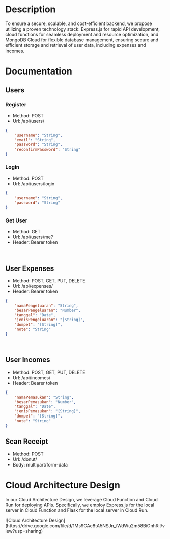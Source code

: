 # Description
<p>To ensure a secure, scalable, and cost-efficient backend, we propose utilizing a proven technology stack: Express.js for rapid API development, cloud functions for seamless deployment and resource optimization, and MongoDB Cloud for flexible database management, ensuring secure and efficient storage and retrieval of user data, including expenses and incomes.</p>

# Documentation

## Users

### Register
- Method: POST
- Url: /api/users/
```json
{
	"username": "String",
	"email": "String",
	"password": "String",
	"reconfirmPassword": "String"
}
```

### Login
- Method: POST
- Url: /api/users/login
```json
{
	"username": "String",
	"password": "String"
}
```

### Get User
- Method: GET
- Url: /api/users/me?
- Header: Bearer token

<br>

## User Expenses
- Method: POST, GET, PUT, DELETE
- Url: /api/expenses/
- Header: Bearer token
```json
{
	"namaPengeluaran": "String",
	"besarPengeluaran": "Number",
	"tanggal": "Date",
	"jenisPengeluaran": "[String]", 
	"dompet": "[String]", 
	"note": "String"
}
```

<br>

## User Incomes
- Method: POST, GET, PUT, DELETE
- Url: /api/incomes/
- Header: Bearer token
```json
{
	"namaPemasukan": "String",
	"besarPemasukan": "Number",
	"tanggal": "Date",
	"jenisPemasukan": "[String]", 
	"dompet": "[String]", 
	"note": "String"
}
```

## Scan Receipt
- Method: POST
- Url: /donut/
- Body: multipart/form-data

# Cloud Architecture Design
<p>In our Cloud Architecture Design, we leverage Cloud Function and Cloud Run for deploying APIs. Specifically, we employ Express.js for the local server in Cloud Function and Flask for the local server in Cloud Run.</p>
![Cloud Architecture Design](https://drive.google.com/file/d/1Ms9GAc8tA5NSJn_iWdWu2m58BiOnhRil/view?usp=sharing) 

